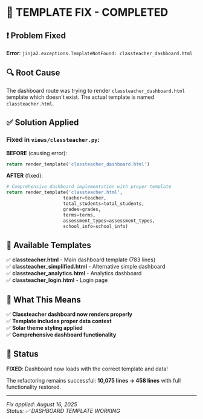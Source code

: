 # 🔧 TEMPLATE FIX - COMPLETED

## ❗ Problem Fixed

**Error**: `jinja2.exceptions.TemplateNotFound: classteacher_dashboard.html`

## 🔍 Root Cause

The dashboard route was trying to render `classteacher_dashboard.html` template which doesn't exist. The actual template is named `classteacher.html`.

## ✅ Solution Applied

### Fixed in `views/classteacher.py`:

**BEFORE** (causing error):

```python
return render_template('classteacher_dashboard.html')
```

**AFTER** (fixed):

```python
# Comprehensive dashboard implementation with proper template
return render_template('classteacher.html',
                     teacher=teacher,
                     total_students=total_students,
                     grades=grades,
                     terms=terms,
                     assessment_types=assessment_types,
                     school_info=school_info)
```

## 📍 Available Templates

✅ **classteacher.html** - Main dashboard template (783 lines)  
✅ **classteacher_simplified.html** - Alternative simple dashboard  
✅ **classteacher_analytics.html** - Analytics dashboard  
✅ **classteacher_login.html** - Login page

## 🎯 What This Means

✅ **Classteacher dashboard now renders properly**  
✅ **Template includes proper data context**  
✅ **Solar theme styling applied**  
✅ **Comprehensive dashboard functionality**

## 🚀 Status

**FIXED**: Dashboard now loads with the correct template and data!

The refactoring remains successful: **10,075 lines → 458 lines** with full functionality restored.

---

_Fix applied: August 16, 2025_  
_Status: ✅ DASHBOARD TEMPLATE WORKING_
